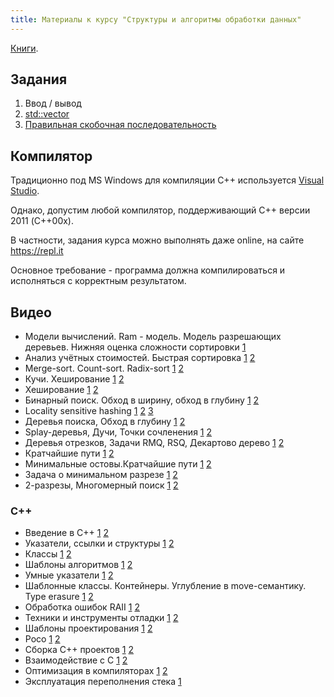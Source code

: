 ```yaml
---
title: Материалы к курсу "Структуры и алгоритмы обработки данных"
---
```


[Книги][books].

## Задания

1. Ввод / вывод
2. [std::vector](https://gitlab.com/snippets/1755914)
3. [Правильная скобочная последовательность](https://gitlab.com/snippets/1757496)

## Компилятор

Традиционно под MS Windows для компиляции C++
используется [Visual Studio](https://visualstudio.microsoft.com/).

Однако, допустим любой компилятор,
поддерживающий C++ версии 2011 (C++00x).

В частности, задания курса можно выполнять даже online,
на сайте https://repl.it

Основное требование - программа должна компилироваться и исполняться
с корректным результатом.

## Видео

- Модели вычислений. Ram - модель. Модель разрешающих деревьев. Нижняя оценка сложности сортировки [1](https://yadi.sk/i/QB_bUCAJ3Mnd6H)
- Анализ учётных стоимостей. Быстрая сортировка [1](https://yadi.sk/i/w24sb7sL3Mta3L) [2](https://yadi.sk/i/gatooOtc3MtcRb)
- Merge-sort. Count-sort. Radix-sort [1](https://yadi.sk/i/yA6Zk9jH3NL5HQ) [2](https://yadi.sk/i/LeRwoRXI3NL3xM) 
- Кучи. Хеширование [1](https://yadi.sk/i/JIqNagOI3NMzPE) [2](https://yadi.sk/i/4NAbkfn23NMzjQ)
- Хеширование [1](https://yadi.sk/i/wFO6Ht9j3NVdBL) [2](https://yadi.sk/i/SJjMGpDE3NVdCd)
- Бинарный поиск. Обход в ширину, обход в глубину [1](https://yadi.sk/i/eS1iuUCW3P7stk) [2](https://yadi.sk/i/NMVSgfCv3P7sva)
- Locality sensitive hashing [1](https://yadi.sk/i/-21bZ3by3NwEu2) [2](https://yadi.sk/i/_Jh19Aok3NwEuS) [3](https://yadi.sk/i/s-QcJs8i3NwEv3)
- Деревья поиска, Обход в глубину [1](https://yadi.sk/i/3wyeOQET3P86wQ) [2](https://yadi.sk/i/0M9SHiRt3P86xK)
- Splay-деревья, Дучи, Точки сочленения [1](https://yadi.sk/i/9cG_tgB23PLkbh) [2](https://yadi.sk/i/3aBGZBkM3PLkdk)
- Деревья отрезков, Задачи RMQ, RSQ, Декартово дерево [1](https://yadi.sk/i/gf85SWyN3PaET4) [2](https://yadi.sk/i/yf-CiCF93PaEUX)
- Кратчайшие пути [1](https://yadi.sk/i/GbMFkZG-3Pkqwu) [2](https://yadi.sk/i/_bJSOMdk3Pkqbb)
- Минимальные остовы.Кратчайшие пути [1](https://yadi.sk/i/BC7eFiL83PzRrj) [2](https://yadi.sk/i/-vUT6DhQ3PzRsJ)
- Задача о минимальном разрезе [1](https://yadi.sk/i/LYBxAsey3QCeb9) [2](https://yadi.sk/i/PZdzXoIG3QCebn)
- 2-разрезы, Многомерный поиск [1](https://yadi.sk/i/lRfjfnIS3QQh5x) [2](https://yadi.sk/i/JRvjW_Tv3QQh7Y)

### C++

- Введение в С++ [1](https://yadi.sk/i/3Gu49Jse3Mx8sG) [2](https://yadi.sk/i/9PKecpwT3Mx8sf)
- Указатели, ссылки и структуры [1](https://yadi.sk/i/MBE5ysRd3N3gi6) [2](https://yadi.sk/i/1aQRy-f03N3gir)
- Классы [1](https://yadi.sk/i/Nk7yidWo3NRhrw) [2](https://yadi.sk/i/3AxUQmRB3NRhuc)
- Шаблоны алгоритмов [1](https://yadi.sk/i/UvEKyryU3NS9Cd) [2](https://yadi.sk/i/e_wVHzIB3NS9Ee)
- Умные указатели [1](https://yadi.sk/i/Zs8wqswU3NdoKv) [2](https://yadi.sk/i/dzhYd4xD3NdoMW)
- Шаблонные классы. Контейнеры. Углубление в move-семантику. Type erasure [1](https://yadi.sk/i/buJ4FH3g3Ns9qs) [2](https://yadi.sk/i/Z1CRNenK3Ns9tn)
- Обработка ошибок RAII [1](https://yadi.sk/i/CG2tXb0J3P3wQ6) [2](https://yadi.sk/i/LbicK62l3P3wR8)
- Техники и инструменты отладки [1](https://yadi.sk/i/aAsNj88G3PLT6n) [2](https://yadi.sk/i/siYQT5Pl3PLT5q)
- Шаблоны проектирования [1](https://yadi.sk/i/JQZrWgZE3PjKRn) [2](https://yadi.sk/i/NrJEeiwv3PjKPQ)
- Poco [1](https://yadi.sk/i/eU7ubE283PvyeS) [2](https://yadi.sk/i/ZdRTpmSW3PvyfZ)
- Сборка С++ проектов [1](https://yadi.sk/i/9Y6boRjX3QCcez) [2](https://yadi.sk/i/uucBFZmK3QCcgC)
- Взаимодействие с С [1](https://yadi.sk/i/7l-OAzTB3QLrmu) [2](https://yadi.sk/i/rii2Yc2V3QLrnG)
- Оптимизация в компиляторах [1](https://yadi.sk/i/cSN4zc7Y3Qm8YR) [2](https://yadi.sk/i/3dIISurk3Qm8Yo)
- Эксплуатация переполнения стека [1](https://yadi.sk/i/8z6XK36o3QkQKo)

[books]: https://yadi.sk/d/tYbqVP6qyhaCvg
